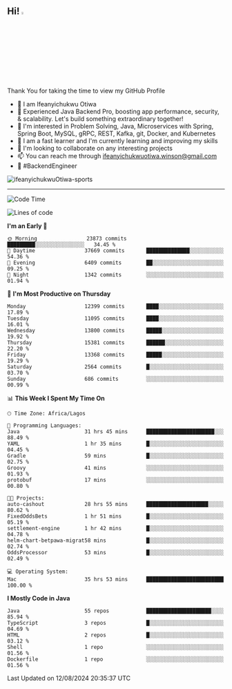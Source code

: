 <!-- BLOG-POST-LIST:START --><!-- BLOG-POST-LIST:END -->

## Hi! <img src="https://media.giphy.com/media/hvRJCLFzcasrR4ia7z/giphy.gif" width="4%"> 

Thank You for taking the time to view my GitHub Profile

- 👋 I am Ifeanyichukwu Otiwa
- 🚀 Experienced Java Backend Pro, boosting app performance, security, & scalability. Let's build something extraordinary together!
- 👀 I'm interested in Problem Solving, Java, Microservices with Spring, Spring Boot, MySQL, gRPC, REST, Kafka, git, Docker, and Kubernetes
- 🌱 I am a fast learner and I'm currently learning and improving my skills
- 💞️ I'm looking to collaborate on any interesting projects
- 📫 You can reach me through ifeanyichukwuotiwa.winson@gmail.com
- 🚀 #BackendEngineer

<p align="left" marginTop="10px"> <img src="https://komarev.com/ghpvc/?username=ifeanyichukwuOtiwa-sports&label=Profile%20views&color=0e75b6&style=for-the-badge" alt="ifeanyichukwuOtiwa-sports" /> </p>

***

<!--START_SECTION:waka-->
![Code Time](http://img.shields.io/badge/Code%20Time-2%2C770%20hrs%2057%20mins-blue)

![Lines of code](https://img.shields.io/badge/From%20Hello%20World%20I%27ve%20Written-16.2%20million%20lines%20of%20code-blue)

**I'm an Early 🐤** 

```text
🌞 Morning                23873 commits       █████████░░░░░░░░░░░░░░░░   34.45 % 
🌆 Daytime                37669 commits       ██████████████░░░░░░░░░░░   54.36 % 
🌃 Evening                6409 commits        ██░░░░░░░░░░░░░░░░░░░░░░░   09.25 % 
🌙 Night                  1342 commits        ░░░░░░░░░░░░░░░░░░░░░░░░░   01.94 % 
```
📅 **I'm Most Productive on Thursday** 

```text
Monday                   12399 commits       ████░░░░░░░░░░░░░░░░░░░░░   17.89 % 
Tuesday                  11095 commits       ████░░░░░░░░░░░░░░░░░░░░░   16.01 % 
Wednesday                13800 commits       █████░░░░░░░░░░░░░░░░░░░░   19.92 % 
Thursday                 15381 commits       ██████░░░░░░░░░░░░░░░░░░░   22.20 % 
Friday                   13368 commits       █████░░░░░░░░░░░░░░░░░░░░   19.29 % 
Saturday                 2564 commits        █░░░░░░░░░░░░░░░░░░░░░░░░   03.70 % 
Sunday                   686 commits         ░░░░░░░░░░░░░░░░░░░░░░░░░   00.99 % 
```


📊 **This Week I Spent My Time On** 

```text
🕑︎ Time Zone: Africa/Lagos

💬 Programming Languages: 
Java                     31 hrs 45 mins      ██████████████████████░░░   88.49 % 
YAML                     1 hr 35 mins        █░░░░░░░░░░░░░░░░░░░░░░░░   04.45 % 
Gradle                   59 mins             █░░░░░░░░░░░░░░░░░░░░░░░░   02.75 % 
Groovy                   41 mins             ░░░░░░░░░░░░░░░░░░░░░░░░░   01.93 % 
protobuf                 17 mins             ░░░░░░░░░░░░░░░░░░░░░░░░░   00.80 % 

🐱‍💻 Projects: 
auto-cashout             28 hrs 55 mins      ████████████████████░░░░░   80.62 % 
FixedOddsBets            1 hr 51 mins        █░░░░░░░░░░░░░░░░░░░░░░░░   05.19 % 
settlement-engine        1 hr 42 mins        █░░░░░░░░░░░░░░░░░░░░░░░░   04.78 % 
helm-chart-betpawa-migrat58 mins             █░░░░░░░░░░░░░░░░░░░░░░░░   02.74 % 
OddsProcessor            53 mins             █░░░░░░░░░░░░░░░░░░░░░░░░   02.49 % 

💻 Operating System: 
Mac                      35 hrs 53 mins      █████████████████████████   100.00 % 
```

**I Mostly Code in Java** 

```text
Java                     55 repos            █████████████████████░░░░   85.94 % 
TypeScript               3 repos             █░░░░░░░░░░░░░░░░░░░░░░░░   04.69 % 
HTML                     2 repos             █░░░░░░░░░░░░░░░░░░░░░░░░   03.12 % 
Shell                    1 repo              ░░░░░░░░░░░░░░░░░░░░░░░░░   01.56 % 
Dockerfile               1 repo              ░░░░░░░░░░░░░░░░░░░░░░░░░   01.56 % 
```




 Last Updated on 12/08/2024 20:35:37 UTC
<!--END_SECTION:waka-->

<!--
<p align="center">
![trophy](https://github-profile-trophy.vercel.app/?username=ifeanyichukwuOtiwa-sports&theme=onedark) (https://github.com/ryo-ma/github-profile-trophy)
</p>
-->

<!---
ifeanyi-otiwa/ifeanyi-otiwa is a ✨ special ✨ repository because its `README.md` (this file) appears on your GitHub profile.
You can click the Preview link to take a look at your changes.
--->
